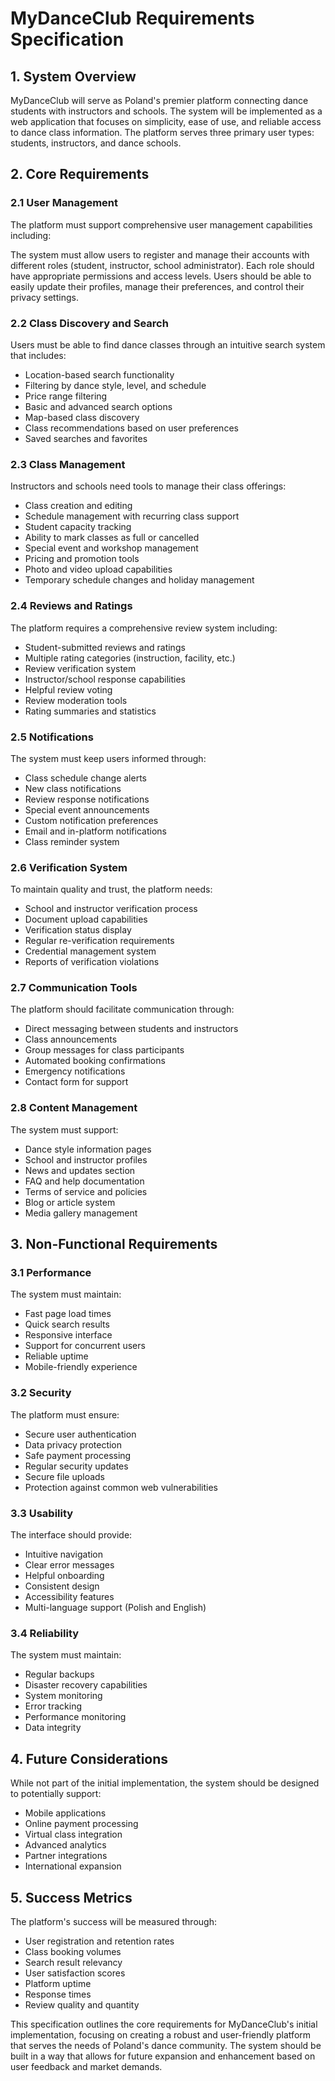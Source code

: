 # MyDanceClub Requirements Specification

## 1. System Overview

MyDanceClub will serve as Poland's premier platform connecting dance students with instructors and schools. The system will be implemented as a web application that focuses on simplicity, ease of use, and reliable access to dance class information. The platform serves three primary user types: students, instructors, and dance schools.

## 2. Core Requirements

### 2.1 User Management

The platform must support comprehensive user management capabilities including:

The system must allow users to register and manage their accounts with different roles (student, instructor, school administrator). Each role should have appropriate permissions and access levels. Users should be able to easily update their profiles, manage their preferences, and control their privacy settings.

### 2.2 Class Discovery and Search

Users must be able to find dance classes through an intuitive search system that includes:

- Location-based search functionality
- Filtering by dance style, level, and schedule
- Price range filtering
- Basic and advanced search options
- Map-based class discovery
- Class recommendations based on user preferences
- Saved searches and favorites

### 2.3 Class Management

Instructors and schools need tools to manage their class offerings:

- Class creation and editing
- Schedule management with recurring class support
- Student capacity tracking
- Ability to mark classes as full or cancelled
- Special event and workshop management
- Pricing and promotion tools
- Photo and video upload capabilities
- Temporary schedule changes and holiday management

### 2.4 Reviews and Ratings

The platform requires a comprehensive review system including:

- Student-submitted reviews and ratings
- Multiple rating categories (instruction, facility, etc.)
- Review verification system
- Instructor/school response capabilities
- Helpful review voting
- Review moderation tools
- Rating summaries and statistics

### 2.5 Notifications

The system must keep users informed through:

- Class schedule change alerts
- New class notifications
- Review response notifications
- Special event announcements
- Custom notification preferences
- Email and in-platform notifications
- Class reminder system

### 2.6 Verification System

To maintain quality and trust, the platform needs:

- School and instructor verification process
- Document upload capabilities
- Verification status display
- Regular re-verification requirements
- Credential management system
- Reports of verification violations

### 2.7 Communication Tools

The platform should facilitate communication through:

- Direct messaging between students and instructors
- Class announcements
- Group messages for class participants
- Automated booking confirmations
- Emergency notifications
- Contact form for support

### 2.8 Content Management

The system must support:

- Dance style information pages
- School and instructor profiles
- News and updates section
- FAQ and help documentation
- Terms of service and policies
- Blog or article system
- Media gallery management

## 3. Non-Functional Requirements

### 3.1 Performance

The system must maintain:

- Fast page load times
- Quick search results
- Responsive interface
- Support for concurrent users
- Reliable uptime
- Mobile-friendly experience

### 3.2 Security

The platform must ensure:

- Secure user authentication
- Data privacy protection
- Safe payment processing
- Regular security updates
- Secure file uploads
- Protection against common web vulnerabilities

### 3.3 Usability

The interface should provide:

- Intuitive navigation
- Clear error messages
- Helpful onboarding
- Consistent design
- Accessibility features
- Multi-language support (Polish and English)

### 3.4 Reliability

The system must maintain:

- Regular backups
- Disaster recovery capabilities
- System monitoring
- Error tracking
- Performance monitoring
- Data integrity

## 4. Future Considerations

While not part of the initial implementation, the system should be designed to potentially support:

- Mobile applications
- Online payment processing
- Virtual class integration
- Advanced analytics
- Partner integrations
- International expansion

## 5. Success Metrics

The platform's success will be measured through:

- User registration and retention rates
- Class booking volumes
- Search result relevancy
- User satisfaction scores
- Platform uptime
- Response times
- Review quality and quantity

This specification outlines the core requirements for MyDanceClub's initial implementation, focusing on creating a robust and user-friendly platform that serves the needs of Poland's dance community. The system should be built in a way that allows for future expansion and enhancement based on user feedback and market demands.